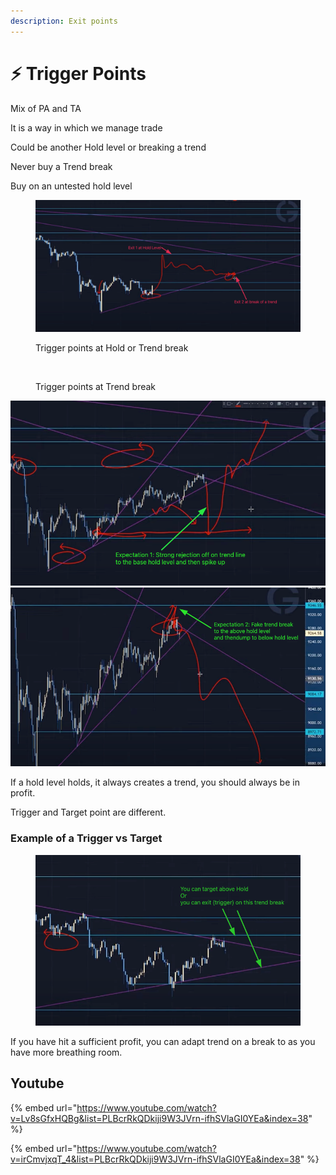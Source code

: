 ```yaml
---
description: Exit points
---
```


# ⚡ Trigger Points

Mix of PA and TA

It is a way in which we manage trade

Could be another Hold level or breaking a trend

Never buy a Trend break

Buy on an untested hold level

<figure><img src="../../.gitbook/assets/image (13) (1).png" alt=""><figcaption><p>Trigger points at Hold or Trend break</p></figcaption></figure>

<figure><img src="../../.gitbook/assets/image (14).png" alt=""><figcaption><p>Trigger points at Trend break</p></figcaption></figure>

![](<../../.gitbook/assets/image (15) (1) (1) (1).png>)![](<../../.gitbook/assets/image (1) (1).png>)

If a hold level holds, it always creates a trend, you should always be in profit.

Trigger and Target point are different.

### Example of a Trigger vs Target

<figure><img src="../../.gitbook/assets/image (16) (1) (1).png" alt=""><figcaption></figcaption></figure>

If you have hit a sufficient profit, you can adapt trend on a break to as you have more breathing room.&#x20;

## Youtube

{% embed url="https://www.youtube.com/watch?v=Lv8sGfxHQBg&list=PLBcrRkQDkiji9W3JVrn-ifhSVlaGI0YEa&index=38" %}

{% embed url="https://www.youtube.com/watch?v=irCmvjxqT_4&list=PLBcrRkQDkiji9W3JVrn-ifhSVlaGI0YEa&index=38" %}
